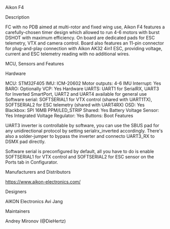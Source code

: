 Aikon F4

Description

FC with no PDB aimed at multi-rotor and fixed wing use, Aikon F4 features a carefully-chosen timer design which allowed to run 4-6 motors with burst DSHOT with maximum efficiency. On board are dedicated pads for ESC telemetry, VTX and camera control. Board also features an 11-pin connector for plug-and-play connection with Aikon AK32 4in1 ESC, providing voltage, current and ESC telemetry reading with no additional wires.

MCU, Sensors and Features

Hardware

MCU: STM32F405
IMU: ICM-20602
Motor outputs: 4-6
IMU Interrupt: Yes
BARO: Optionally
VCP: Yes
Hardware UARTS: UART1 for SerialRX, UART3 for Inverted SmartPort, UART2 and UART4 available for general use
Software serial: SOFTSERIAL1 for VTX control (shared with UART1TX), SOFTSERIAL2 for ESC telemetry (shared with UART4RX)
OSD: Yes
Blackbox: SPI 16MB
PPM/LED_STRIP Shared: Yes
Battery Voltage Sensor: Yes
Integrated Voltage Regulator: Yes
Buttons: Boot
Features

UART3 inverter is controllable by software, you can use the SBUS pad for any unidirectional protocol by setting serialrx_inverted accordingly. There's also a solder-jumper to bypass the inverter and connecto UART3_RX to DSMX pad directly.

Software serial is preconfigured by default, all you have to do is enable SOFTSERIAL1 for VTX control and SOFTSERIAL2 for ESC sensor on the Ports tab in Configurator.

Manufacturers and Distributors

https://www.aikon-electronics.com/

Designers

AIKON Electronics Avi Jang

Maintainers

Andrey Mironov (@DieHertz)

